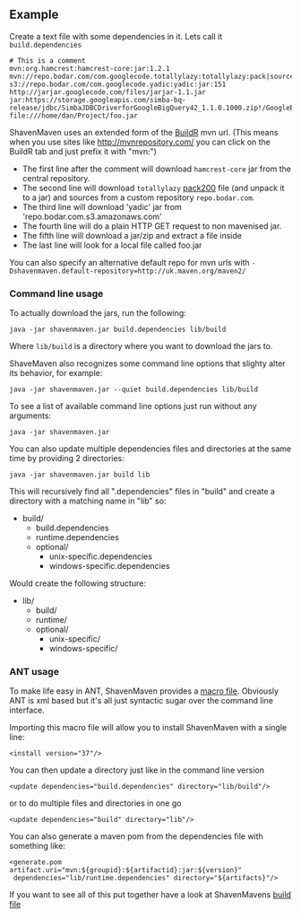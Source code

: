 ## Example ##

Create a text file with some dependencies in it. Lets call it `build.dependencies`

```
# This is a comment
mvn:org.hamcrest:hamcrest-core:jar:1.2.1
mvn://repo.bodar.com/com.googlecode.totallylazy:totallylazy:pack|sources:1125
s3://repo.bodar.com/com.googlecode.yadic:yadic:jar:151
http://jarjar.googlecode.com/files/jarjar-1.1.jar
jar:https://storage.googleapis.com/simba-bq-release/jdbc/SimbaJDBCDriverforGoogleBigQuery42_1.1.0.1000.zip!/GoogleBigQueryJDBC42.jar
file:///home/dan/Project/foo.jar
```

ShavenMaven uses an extended form of the [BuildR](http://buildr.apache.org/) mvn url. (This means when you use sites like http://mvnrepository.com/ you can click on the BuildR tab and just prefix it with "mvn:")

  * The first line after the comment will download `hamcrest-core` jar from the central repository.
  * The second line will download `totallylazy` [pack200](http://docs.oracle.com/javase/7/docs/api/java/util/jar/Pack200.Packer.html) file (and unpack it to a jar) and sources from a custom repository `repo.bodar.com`.
  * The third line will download 'yadic' jar from 'repo.bodar.com.s3.amazonaws.com'
  * The fourth line will do a plain HTTP GET request to non mavenised jar.
  * The fifth line will download a jar/zip and extract a file inside
  * The last line will look for a local file called foo.jar

You can also specify an alternative default repo for mvn urls with
`-Dshavenmaven.default-repository=http://uk.maven.org/maven2/`


### Command line usage ###

To actually download the jars, run the following:
```
java -jar shavenmaven.jar build.dependencies lib/build
```

Where `lib/build` is a directory where you want to download the jars to.

ShaveMaven also recognizes some command line options that slighty alter its behavior, for example:
```
java -jar shavenmaven.jar --quiet build.dependencies lib/build
```

To see a list of available command line options just run without any arguments:
```
java -jar shavenmaven.jar
```

You can also update multiple dependencies files and directories at the same time by providing 2 directories:

```
java -jar shavenmaven.jar build lib
```

This will recursively find all ".dependencies" files in "build" and create a directory with a matching name in "lib" so:

  * build/
    * build.dependencies
    * runtime.dependencies
    * optional/
      * unix-specific.dependencies
      * windows-specific.dependencies

Would create the following structure:

  * lib/
    * build/
    * runtime/
    * optional/
      * unix-specific/
      * windows-specific/


### ANT usage ###

To make life easy in ANT, ShavenMaven provides a [macro file](src/shavenmaven.xml).
Obviously ANT is xml based but it's all just syntactic sugar over the command line interface.

Importing this macro file will allow you to install ShavenMaven with a single line:

```
<install version="37"/>
```

You can then update a directory just like in the command line version

```
<update dependencies="build.dependencies" directory="lib/build"/>
```

or to do multiple files and directories in one go

```
<update dependencies="build" directory="lib"/>
```


You can also generate a maven pom from the dependencies file with something like:

```
<generate.pom artifact.uri="mvn:${groupid}:${artifactid}:jar:${version}"
 dependencies="lib/runtime.dependencies" directory="${artifacts}"/>
```

If you want to see all of this put together have a look at ShavenMavens [build file](build.xml)

